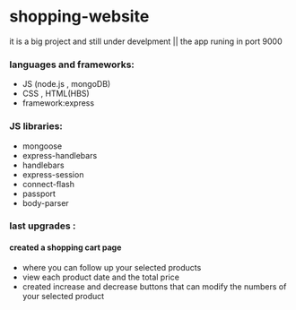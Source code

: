 # shopping-website
it is a big project and still under develpment || the app runing in port 9000
### languages and frameworks:
* JS (node.js , mongoDB)
* CSS , HTML(HBS)
* framework:express
### JS libraries:
* mongoose
* express-handlebars
* handlebars
* express-session
* connect-flash
* passport
* body-parser
### last upgrades :
#### created a shopping cart page 
* where you can follow up your selected products
* view each product date and the total price
* created  increase and decrease buttons that can modify the numbers of your selected product
